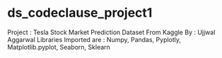 # ds_codeclause_project1
Project : Tesla Stock Market Prediction
Dataset From Kaggle
By : Ujjwal Aggarwal
Libraries Imported are :
Numpy, Pandas, Pyplotly, Matplotlib.pyplot, Seaborn, Sklearn
